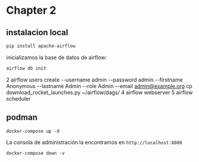# Chapter 2

## instalacion local

```ps
pip install apache-airflow
```

inicializamos la base de datos de airflow:

```ps
airflow db init
```


2 airflow users create --username admin --password admin --firstname Anonymous
--lastname Admin --role Admin --email <admin@example.org>
cp download_rocket_launches.py ~/airflow/dags/
4 airflow webserver
5 airflow scheduler



## podman

```ps
docker-compose up -d
```

La consola de administración la encontramos en `http://localhost:8080`

```ps
docker-compose down -v
```
